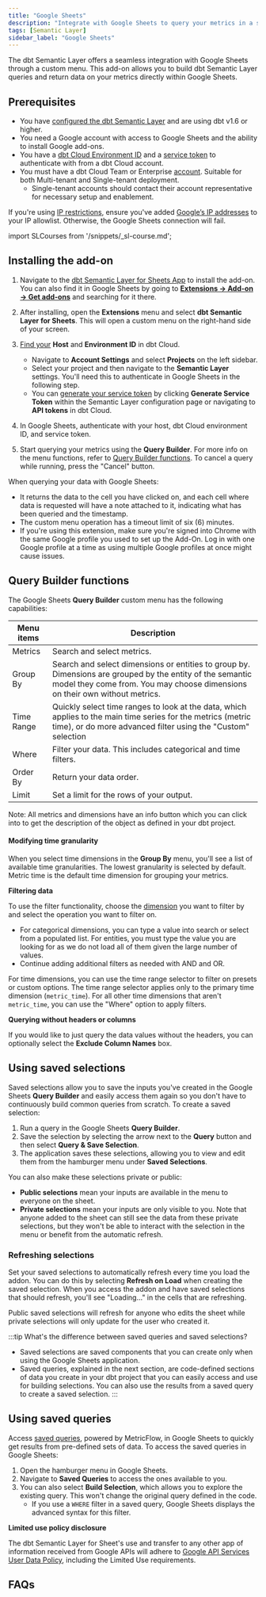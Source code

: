 ```yaml
---
title: "Google Sheets"
description: "Integrate with Google Sheets to query your metrics in a spreadsheet."
tags: [Semantic Layer]
sidebar_label: "Google Sheets"
---
```



The dbt Semantic Layer offers a seamless integration with Google Sheets through a custom menu. This add-on allows you to build dbt Semantic Layer queries and return data on your metrics directly within Google Sheets.

## Prerequisites

- You have [configured the dbt Semantic Layer](/docs/use-dbt-semantic-layer/setup-sl) and are using dbt v1.6 or higher.
- You need a Google account with access to Google Sheets and the ability to install Google add-ons.
- You have a [dbt Cloud Environment ID](/docs/use-dbt-semantic-layer/setup-sl#set-up-dbt-semantic-layer) and a [service token](/docs/dbt-cloud-apis/service-tokens) to authenticate with from a dbt Cloud account.
- You must have a dbt Cloud Team or Enterprise [account](https://www.getdbt.com/pricing). Suitable for both Multi-tenant and Single-tenant deployment.
  - Single-tenant accounts should contact their account representative for necessary setup and enablement.

If you're using [IP restrictions](/docs/cloud/secure/ip-restrictions), ensure you've added [Google’s IP addresses](https://www.gstatic.com/ipranges/goog.txt) to your IP allowlist. Otherwise, the Google Sheets connection will fail.

import SLCourses from '/snippets/_sl-course.md';

<SLCourses/>

## Installing the add-on

1. Navigate to the [dbt Semantic Layer for Sheets App](https://gsuite.google.com/marketplace/app/foo/392263010968) to install the add-on. You can also find it in Google Sheets by going to [**Extensions -> Add-on -> Get add-ons**](https://support.google.com/docs/answer/2942256?hl=en&co=GENIE.Platform%3DDesktop&oco=0#zippy=%2Cinstall-add-ons%2Cinstall-an-add-on) and searching for it there.
2. After installing, open the **Extensions** menu and select **dbt Semantic Layer for Sheets**. This will open a custom menu on the right-hand side of your screen.
3. [Find your](/docs/use-dbt-semantic-layer/setup-sl#set-up-dbt-semantic-layer) **Host** and **Environment ID** in dbt Cloud.
   - Navigate to **Account Settings** and select **Projects** on the left sidebar.
   - Select your project and then navigate to the **Semantic Layer** settings.  You'll need this to authenticate in Google Sheets in the following step.
   - You can [generate your service token](/docs/dbt-cloud-apis/service-tokens) by clicking **Generate Service Token** within the Semantic Layer configuration page or navigating to **API tokens** in dbt Cloud.
4. In Google Sheets, authenticate with your host, dbt Cloud environment ID, and service token.
   <Lightbox src="/img/docs/dbt-cloud/semantic-layer/sl-and-gsheets.jpg" width="70%" title="Access your Environment ID, Host, and URLs in your dbt Cloud Semantic Layer settings. Generate a service token in the Semantic Layer settings or API tokens settings" />

5. Start querying your metrics using the **Query Builder**. For more info on the menu functions, refer to [Query Builder functions](#query-builder-functions). To cancel a query while running, press the "Cancel" button.

When querying your data with Google Sheets:

- It returns the data to the cell you have clicked on, and each cell where data is requested will have a note attached to it, indicating what has been queried and the timestamp.
- The custom menu operation has a timeout limit of six (6) minutes.
- If you're using this extension, make sure you're signed into Chrome with the same Google profile you used to set up the Add-On. Log in with one Google profile at a time as using multiple Google profiles at once might cause issues.


## Query Builder functions

The Google Sheets **Query Builder** custom menu has the following capabilities:


| Menu items    | Description                                           |
|---------------|-------------------------------------------------------|
| Metrics       | Search and select metrics.                             |
| Group By      | Search and select dimensions or entities to group by. Dimensions are grouped by the entity of the semantic model they come from. You may choose dimensions on their own without metrics. |
| Time Range    | Quickly select time ranges to look at the data, which applies to the main time series for the metrics (metric time), or do more advanced filter using the "Custom" selection|
| Where         | Filter your data. This includes categorical and time filters. |
| Order By      | Return your data order.                              |
| Limit         | Set a limit for the rows of your output.               |

Note: All metrics and dimensions have an info button which you can click into to get the description of the object as defined in your dbt project.

#### Modifying time granularity

When you select time dimensions in the **Group By** menu, you'll see a list of available time granularities. The lowest granularity is selected by default. Metric time is the default time dimension for grouping your metrics.

**Filtering data**

To use the filter functionality, choose the [dimension](docs/build/dimensions) you want to filter by and select the operation you want to filter on.
- For categorical dimensions, you can type a value into search or select from a populated list. For entities, you must type the value you are looking for as we do not load all of them given the large number of values.
- Continue adding additional filters as needed with AND and OR.

For time dimensions, you can use the time range selector to filter on presets or custom options. The time range selector applies only to the primary time dimension (`metric_time`). For all other time dimensions that aren't `metric_time`, you can use the "Where" option to apply filters.

**Querying without headers or columns**

If you would like to just query the data values without the headers, you can optionally select the **Exclude Column Names** box.

## Using saved selections
Saved selections allow you to save the inputs you've created in the Google Sheets **Query Builder** and easily access them again so you don't have to continuously build common queries from scratch. To create a saved selection:

1. Run a query in the Google Sheets **Query Builder**.
2. Save the selection by selecting the arrow next to the **Query** button and then select **Query & Save Selection**.
3. The application saves these selections, allowing you to view and edit them from the hamburger menu under **Saved Selections**. 

<Lightbox src="/img/docs/dbt-cloud/semantic-layer/gsheets-query-builder.jpg" width="25%" title="Query and save selections in the Query Builder using the arrow next to the Query button." />

You can also make these selections private or public:
- **Public selections** mean your inputs are available in the menu to everyone on the sheet.
- **Private selections** mean your inputs are only visible to you. Note that anyone added to the sheet can still see the data from these private selections, but they won't be able to interact with the selection in the menu or benefit from the automatic refresh.

### Refreshing selections

Set your saved selections to automatically refresh every time you load the addon. You can do this by selecting **Refresh on Load** when creating the saved selection. When you access the addon and have saved selections that should refresh, you'll see "Loading..." in the cells that are refreshing. 

Public saved selections will refresh for anyone who edits the sheet while private selections will only update for the user who created it.

:::tip What's the difference between saved queries and saved selections?

- Saved selections are saved components that you can create only when using the Google Sheets application.
- Saved queries, explained in the next section, are code-defined sections of data you create in your dbt project that you can easily access and use for building selections. You can also use the results from a saved query to create a saved selection.
:::

## Using saved queries
Access [saved queries](/docs/build/saved-queries), powered by MetricFlow, in Google Sheets to quickly get results from pre-defined sets of data. To access the saved queries in Google Sheets:

1. Open the hamburger menu in Google Sheets.
2. Navigate to **Saved Queries** to access the ones available to you. 
3. You can also select **Build Selection**, which allows you to explore the existing query. This won't change the original query defined in the code.
   - If you use a `WHERE` filter in a saved query, Google Sheets displays the advanced syntax for this filter.

**Limited use policy disclosure**

The dbt Semantic Layer for Sheet's use and transfer to any other app of information received from Google APIs will adhere to [Google API Services User Data Policy](https://developers.google.com/terms/api-services-user-data-policy), including the Limited Use requirements.

## FAQs
<FAQ path="Troubleshooting/sl-alpn-error" />
